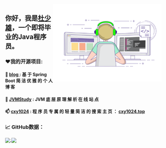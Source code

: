 <img align="right" alt="Writing Code" src="https://raw.githubusercontent.com/shaoxiongdu/ShaoxiongDu/main/coding.gif"  width="350" height="250" />

## 你好，我是<a href="http://www.shaoxiongdu.cn" target="_blank">杜少雄</a>，一个即将毕业的Java程序员。

### ❤️我的开源项目:

####  📝 <a href="http://www.shaoxiongdu.cn" target="_blank"> blog </a> : 基 于 Spring Boot 简 洁 优 雅 的 个 人 博 客
####  🚀 <a href="https://jvmstudy.top" target="_blank"> JVMStudy</a>  : JVM 底 层 原 理 解 析 在 线 站 点
####  📫 <a href="https://cxy1024.top" target="_blank">cxy1024</a> : 程 序 员 专 属 的 轻 量 简 洁 的 搜 索 主 页 ： <a href="https://cxy1024.top" target="_blank">cxy1024.top</a> 

### 📈 GitHub数据：
<a href="https://github-readme-stats.vercel.app/api?cache_seconds=1800&username=shaoxiongdu">
  <img align="center" src="https://github-readme-stats.vercel.app/api?hide_title=true&cache_seconds=1800&username=shaoxiongdu&hide_border=false&show_icons=true&include_all_commits=true&count_private=true&theme=buefy&locale=cn&line_height=20" />
</a>
<a href="https://github-readme-stats.vercel.app/api/top-langs/?layout=compact&username=shaoxiongdu">
  <img align="center" src="https://github-readme-stats.vercel.app/api/top-langs/?layout=compact&username=shaoxiongdu&hide_title=true&hide_border=false&line_height=20&theme=flag-india&locale=cn" />
</a>
